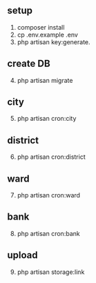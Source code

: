 
## setup
1. composer install
2. cp .env.example .env
3. php artisan key:generate.

## create DB
4. php artisan migrate

## city
5. php artisan cron:city
## district
6. php artisan cron:district
## ward
7. php artisan cron:ward
## bank
8. php artisan cron:bank
## upload
9. php artisan storage:link
